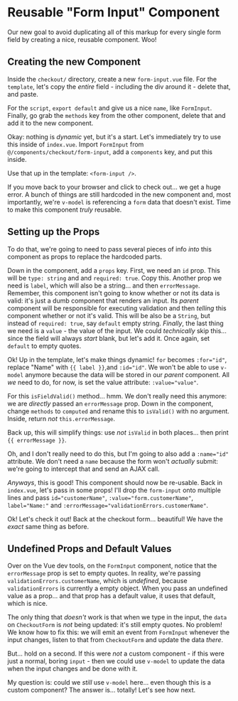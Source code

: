 # Reusable "Form Input" Component

Our new goal to avoid duplicating all of this markup for every single form field
by creating a nice, reusable component. Woo!

## Creating the new Component

Inside the `checkout/` directory, create a new `form-input.vue` file. For the
`template`, let's copy the *entire* field - including the div around it - delete
that, and paste.

For the `script`, `export default` and give us a nice `name`, like `FormInput`.
Finally, go grab the `methods` key from the other component, delete that and add
it to the new component.

Okay: nothing is *dynamic* yet, but it's a start. Let's immediately try to use
this inside of `index.vue`. Import `FormInput` from
`@/components/checkout/form-input`, add a `components` key, and put this inside.

Use that up in the template: `<form-input />`.

If you move back to your browser and click to check out... we get a huge error.
A bunch of things are still hardcoded in the new component and, most importantly,
we're `v-model` is referencing a `form` data that doesn't exist. Time to make this
component *truly* reusable.

## Setting up the Props

To do that, we're going to need to pass several pieces of info *into* this component
as props to replace the hardcoded parts.

Down in the component, add a `props` key. First, we need an `id` prop. This will
be `type: string` and and `required: true`. Copy this. Another prop we need is
`label`, which will also be a string... and then `errorMessage`. Remember, this
component isn't going to know whether or not its data is valid: it's just a dumb
component that renders an input. Its *parent* component will be responsible for
executing validation and then *telling* this component whether or not it's valid.
This will be also be a `String`, but instead of `required: true`, say `default`
empty string. *Finally*, the last thing we need is a `value` - the value of the
input. We could *technically* skip this... since the field will always *start*
blank, but let's add it. Once again, set `default` to empty quotes.

Ok! Up in the template, let's make things dynamic! `for` becomes `:for="id"`,
replace "Name" with `{{ label }}`,and `:id="id"`. We won't be able to use `v-model`
anymore because the data will be stored in our *parent* component. All *we* need
to do, for now, is set the value attribute: `:value="value"`.

For this `isFieldValid()` method... hmm. We don't really need this anymore: we are
*directly* passed an `errorMessage` prop. Down in the component, change `methods`
to `computed` and rename this to `isValid()` with no argument. Inside, return
*not* `this.errorMessage`.

Back up, this will simplify things: use *not* `isValid` in both places... then
print `{{ errorMessage }}`.

Oh, and I don't really need to do this, but I'm going to also add a `:name="id"`
attribute. We don't need a `name` because the form won't *actually* submit: we're
going to intercept that and send an AJAX call.

*Anyways*, this is good! This component should now be re-usable. Back in `index.vue`,
let's pass in some props! I'll drop the `form-input` onto multiple lines and pass
`id="customerName"`, `:value="form.customerName"`, `label="Name:"` and
`:errorMessage="validationErrors.customerName"`.

Ok! Let's check it out! Back at the checkout form... beautiful! We have the *exact*
same thing as before.

## Undefined Props and Default Values

Over on the Vue dev tools, on the `FormInput` component, notice that the
`errorMessage` prop is set to empty quotes. In reality, we're passing
`validationErrors.customerName`, which is *undefined*, because `validationErrors`
is currently a empty object. When you pass an undefined value as a prop... and that
prop has a default value, it uses that default, which is nice.

The only thing that *doesn't* work is that when we type in the input, the `data`
on `CheckoutForm` is *not* being updated: it's still empty quotes. No problem! We
know how to fix this: we will emit an event from `FormInput` whenever the input
changes, listen to that from `CheckoutForm` and update the data *there*.

But... hold on a second. If this were *not* a custom component - if this were just
a normal, boring `input` - then we could use `v-model` to update the data when the
input changes and be done with it.

My question is: could we *still* use `v-model` here... even though this is a custom
component? The answer is... totally! Let's see how next.
